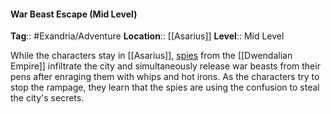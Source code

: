 #### War Beast Escape (Mid Level)
**Tag**:: #Exandria/Adventure
**Location**:: [[Asarius]]
**Level**:: Mid Level

 While the characters stay in [[Asarius]], [spies](https://www.dndbeyond.com/monsters/spy) from the [[Dwendalian Empire]] infiltrate the city and simultaneously release war beasts from their pens after enraging them with whips and hot irons. As the characters try to stop the rampage, they learn that the spies are using the confusion to steal the city's secrets.
